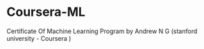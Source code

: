 # Coursera-ML
Certificate Of Machine Learning Program by Andrew N G (stanford university - Coursera )
